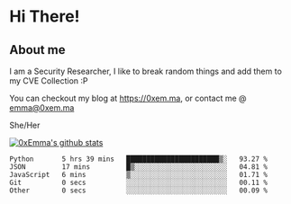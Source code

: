 # Hi There!

## About me
I am a Security Researcher, I like to break random things and add them to my CVE Collection :P 

You can checkout my blog at https://0xem.ma, or contact me @ [emma@0xem.ma](mailto:emma@0xem.ma)

She/Her

[![0xEmma's github stats](https://github-readme-stats.vercel.app/api?username=0xEmma&count_private=true&show_icons=true&theme=dark)](https://github.com/0xEmma)
<!--START_SECTION:waka-->

```text
Python       5 hrs 39 mins   ███████████████████████▒░   93.27 %
JSON         17 mins         █▒░░░░░░░░░░░░░░░░░░░░░░░   04.81 %
JavaScript   6 mins          ▒░░░░░░░░░░░░░░░░░░░░░░░░   01.71 %
Git          0 secs          ░░░░░░░░░░░░░░░░░░░░░░░░░   00.11 %
Other        0 secs          ░░░░░░░░░░░░░░░░░░░░░░░░░   00.09 %
```

<!--END_SECTION:waka-->
